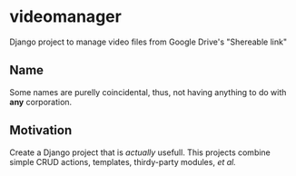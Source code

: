 # videomanager

Django project to manage video files from Google Drive's "Shereable link"

## Name

Some names are purelly coincidental, thus, not having anything to do with **any** corporation.

## Motivation

Create a Django project that is *actually* usefull. This projects combine simple CRUD actions, templates, thirdy-party modules, _et al._

